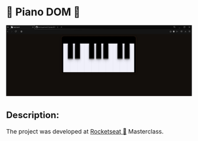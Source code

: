 <h1>🎹 Piano DOM 🎹</h1>
<img src = "pianoDOM.jpg" >
<div style =  
        "font-size: 16px" >
    <h2> Description: </h2>
    <p> The project was developed at <a href = "https://www.youtube.com/watch?v=UftSB4DaRU4">Rocketseat 🚀</a> Masterclass. </p>
    
</div>
